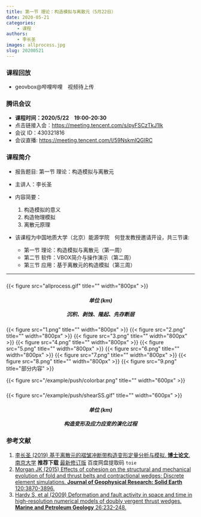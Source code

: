 ```yaml
---
title: 第一节 理论：构造模拟与离散元（5月22日）
date: 2020-05-21
categories:
    - 课程
authors:
    - 李长圣
images: allprocess.jpg
slug: 20200521
---
```


### 课程回放

- geovbox@哔哩哔哩　视频待上传

### 腾讯会议  

- **课程时间：2020/5/22　19:00-20:30**
- 点击链接入会：https://meeting.tencent.com/s/pyFSCzTkJ1lk  
- 会议 ID：430321816  
- 会议直播: https://meeting.tencent.com/l/59NskmlQGIRC  

### 课程简介


- 报告题目: 第一节 理论：构造模拟与离散元  
- 主讲人：李长圣  
- 内容简要：  
	1. 构造模拟的意义
	2. 构造物理模拟
	3. 离散元原理

- 该课程为中国地质大学（北京）能源学院　何登发教授邀请开设，共三节课:
	- 第一节 理论：构造模拟与离散元（第一周）
	- 第二节 软件：VBOX简介与操作演示（第二周）
	- 第三节 应用：基于离散元的构造模拟（第三周）

---


<h5> </h5>
{{< figure src="allprocess.gif" title="" width="800px" >}}
<center><h5>单位 (km)<br><br>沉积、剥蚀、隆起、先存断层</h5></center>


{{< figure src="1.png" title=""  width="800px" >}}
{{< figure src="2.png" title=""  width="800px" >}}
{{< figure src="3.png" title=""  width="800px" >}}
{{< figure src="4.png" title=""  width="800px" >}}
{{< figure src="5.png" title=""  width="800px" >}}
{{< figure src="6.png" title=""  width="800px" >}}
{{< figure src="7.png" title=""  width="800px" >}}
{{< figure src="8.png" title=""  width="800px" >}}
{{< figure src="9.png" title="部分内容" >}}

{{< figure src="/example/push/colorbar.png" title="" width="600px" >}}
<h5> </h5>
{{< figure src="/example/push/shearSS.gif" title="" width="600px" >}}
<center><h5>单位 (km)<br><br>构造变形及应力应变的演化过程</h5></center>

### 参考文献
1. [李长圣 (2019) 基于离散元的褶皱冲断带构造变形定量分析与模拟. **博士论文**. 南京大学](http://t.cn/Ai9ruJY5) **推荐下载** [最新修订版](https://pan.baidu.com/share/init?surl=2XNB_VtuqxOy8LDDEU4YRQ) 百度网盘提取码 `toie`  
2. [Morgan JK (2015) Effects of cohesion on the structural and mechanical evolution of fold and thrust belts and contractional wedges: Discrete element simulations. **Journal of Geophysical Research: Solid Earth** 120:3870-3896. ](http://onlinelibrary.wiley.com/doi/10.1002/2014JB011455/full)  
3. [Hardy S, et al (2009) Deformation and fault activity in space and time in high-resolution numerical models of doubly vergent thrust wedges. **Marine and Petroleum Geology** 26:232-248.](https://doi.org/10.1016/j.marpetgeo.2007.12.003)
